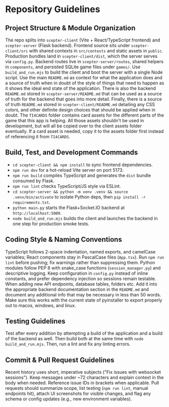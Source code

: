 # Repository Guidelines

## Project Structure & Module Organization
The repo splits into `scepter-client` (Vite + React/TypeScript frontend) and `scepter-server` (Flask backend). Frontend source sits under `scepter-client/src` with shared contexts in `src/contexts` and static assets in `public`. Production bundles land in `scepter-client/dist`, which the server serves via `config.py`. Backend routes live in `scepter-server/routes`, shared helpers in `components`, and persisted SQLite game files under `games/`. Use `build_and_run.mjs` to build the client and boot the server with a single Node script. Use the main `README.md` as context for what the application does and a source of truth when in doubt of the style of things that need to happen as it shows the ideal end state of the application. There is also the backend `README.md` stored in `scepter-server/README.md` that can be used as a source of truth for the backend that goes into more detail. Finally, there is a source of truth `README.md` stored in `scepter-client/README.md` detailing any CSS colors, and other definite design choices that should be applied when in doubt. The `TI4CARDS` folder contains card assets for the different parts of the game that this app is helping. All those assets shouldn't be used in development, but will all be copied over to the client assets folder eventually. If a card asset is needed, copy it to the assets folder first instead of referencing it from `TI4CARDS`.

## Build, Test, and Development Commands
- `cd scepter-client && npm install` to sync frontend dependencies.
- `npm run dev` for a hot-reload Vite server on port 5173.
- `npm run build` compiles TypeScript and generates the `dist` bundle consumed by Flask.
- `npm run lint` checks TypeScript/JS style via ESLint.
- `cd scepter-server && python -m venv .venv && source .venv/bin/activate` to isolate Python deps, then `pip install -r requirements.txt`.
- `python main.py` starts the Flask+Socket.IO backend at `http://localhost:5000`.
- `node build_and_run.mjs` builds the client and launches the backend in one step for production smoke tests.

## Coding Style & Naming Conventions
TypeScript follows 2-space indentation, named exports, and camelCase variables; React components stay in PascalCase files (`App.tsx`). Run `npm run lint` before pushing; fix warnings rather than suppressing them. Python modules follow PEP 8 with snake_case functions (`session_manager.py`) and descriptive logging. Keep configuration in `config.py` instead of inline constants, and prefer dependency injection so sessions remain testable. When adding new API endpoints, database tables, folders etc. Add it into the appropriate backend documentation section in the `README.md` and document any additional info that may be necessary in less than 50 words. Make sure this works with the current state of pyinstaller to export properly out to macos, windows, and linux.

## Testing Guidelines
Test after every addition by attempting a build of the application and a build of the backend as well. Then build both at the same time with `node build_and_run.mjs`. Then, run a lint and fix any linting errors.

## Commit & Pull Request Guidelines
Recent history uses short, imperative subjects ("Fix issues with websocket sessions"). Keep messages under ~72 characters and explain context in the body when needed. Reference issue IDs in brackets when applicable. Pull requests should summarize scope, list testing (`npm run lint`, manual endpoints hit), attach UI screenshots for visible changes, and flag any schema or config updates (e.g., new environment variables).
